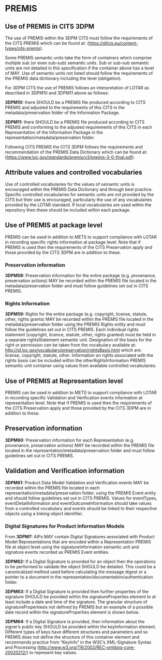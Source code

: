 # PREMIS
## Use of PREMIS in CITS 3DPM
The use of PREMIS within the 3DPM CITS must follow the requirements of the CITS PREMIS which can be found at: (https://dilcis.eu/content-types/cits-premis). 

Some PREMIS semantic units take the form of containers which comprise multiple sub (or even sub-sub) semantic units. Sub or sub-sub semantic units are not detailed in this specification if the container above has a level of MAY. Use of semantic units not listed should follow the requirements of the PREMIS data dictionary including the level (obligation). 

For 3DPM CITS the use of PREMIS follows an interpretation of LOTAR as described in 3DPM10 and 3DPM11 above as follows:

**3DPM10:** there SHOULD be a PREMIS file produced according to CITS PREMIS and adjusted to the requirements of this CITS in the metadata/preservation folder of the Information Package.

**3DPM11:** there SHOULD be a PREMIS file produced according to CITS PREMIS and conforming to the adjusted requirements of this CITS in each Representation of the Information Package in the representation/metadata/preservation folder.

Following CITS PREMIS the CITS 3DPM follows the requirements and recommendation of the PREMIS Data Dictionary which can be found at: (https://www.loc.gov/standards/premis/v3/premis-3-0-final.pdf).

## Attribute values and controlled vocabularies
Use of controlled vocabularies for the values of semantic units is encouraged within the PREMIS Data Dictionary and through best practice. Specific controlled vocabularies for semantic units are not provided by the CITS but their use is encouraged, particularly the use of any vocabularies provided by the LOTAR standard. If local vocabularies are used within the repository then these should be included within each package.

## Use of PREMIS at package level
PREMIS can be used in addition to METS to support compliance with LOTAR in recording  specific rights information at package level. Note that if PREMIS is used then the requirements of the CITS Preservation apply and those provided by the CITS 3DPM are in addition to these.

### Preservation information
**3DPM58:** Preservation information for the entire package (e.g. provenance, preservation actions) MAY be recorded within the PREMIS file located in the metadata/preservation folder and must follow guidelines set out in CITS PREMIS. 

### Rights Information
**3DPM59:** Rights for the entire package (e.g. copyright, license, statute, other, rights grants) MAY be recorded within the PREMIS file located in the metadata/preservation folder using the PREMIS Rights entity and must follow the guidelines set out in CITS PREMIS. Each individual rights statement (copyright, licence, statute, other, rights granted) must be held in a separate rightsStatement semantic unit. Designation of the basis for the right or permission can be taken from the vocabulary available at: http://id.loc.gov/vocabulary/preservation/rightsBasis.html which are: license, copyright, statute, other. Information on rights associated with the rights basis can be included within the otherRightsInformation PREMIS semantic unit container using values from available controlled vocabularies.

## Use of PREMIS at Representation level
PREMIS can be used in addition to METS to support compliance with LOTAR in recording  specific Validation and Verification events information at representation level. Note that if PREMIS is used then the requirements of the CITS Preservation apply and those provided by the CITS 3DPM are in addition to these.

## Preservation information
**3DPM60:** Preservation information for each Representation (e.g. provenance, preservation actions) MAY be recorded within the PREMIS file located in the representation/metadata/preservation folder and must follow guidelines set out in CITS PREMIS. 

## Validation and Verification information
**3DPM61:** Product Data Model Validation and Verification events MAY be recorded within the PREMIS file located in each representation/metadata/preservation folder, using the PREMIS Event entity and should follow guidelines set out in CITS PREMIS. Values for eventTypes, eventDetailInformation and eventOutcomeInfoirmation  should take values from a controlled vocabulary and events should be linked to their respective objects using a linking object identifier.

### Digital Signatures for Product Information Models
From **3DPM7:** AIPs MAY contain Digital Signatures associated with Product Model Representations that are encoded within a Representation PREMIS file at object level using the signatureInformation semantic unit and signature events recorded as PREMIS Event entities.

**3DPM62:**  If a Digital Signature is provided for an object then the operations to be performed to validate the object SHOULD be detailed. This could be a canonicalized method used before calculating the message digest or a pointer to a document in the representation/documentation/authentication folder.

**3DPM63:** If a Digital Signature is provided then further properties of the signature SHOULD be provided within the signatureProperties element to at least include a date and time of the signature. The granular structure of signaturePropertiesis not defined by PREMIS but an example of a possible date record within the signatureProperties element is shown below.

**3DPM64:** If a Digital Signature is provided, then information about the signer’s public key SHOULD be provided within the keyInformation element. Different types of keys have different structures and parameters and so PREMIS does not define the structure of this container element and recommends practice from “KeyInfo” in the W3C’s XML-Signature Syntax and Processing (http://www.w3.org/TR/2002/REC-xmldsig-core-20020212/) to represent key values.
